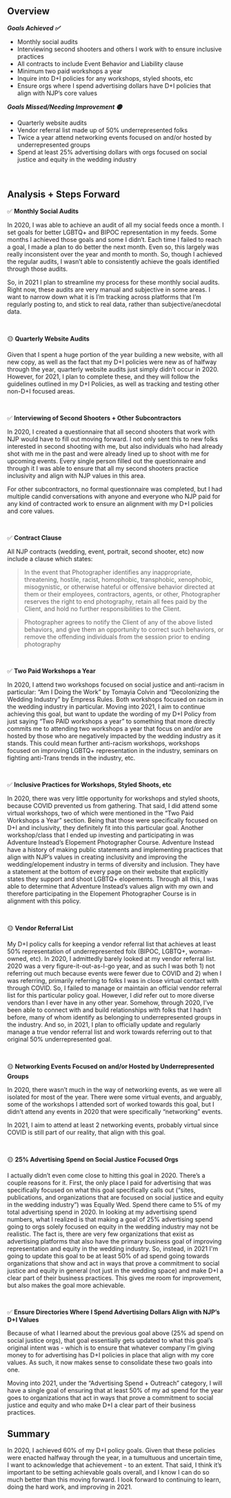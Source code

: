 ## Overview

***Goals Achieved :white_check_mark:***
- Monthly social audits
- Interviewing second shooters and others I work with to ensure inclusive practices
- All contracts to include Event Behavior and Liability clause
- Minimum two paid workshops a year
- Inquire into D+I policies for any workshops, styled shoots, etc
- Ensure orgs where I spend advertising dollars have D+I policies that align with NJP’s core values


***Goals Missed/Needing Improvement :yellow_circle:***
- Quarterly website audits
- Vendor referral list made up of 50% underrepresented folks
- Twice a year attend networking events focused on and/or hosted by underrepresented groups
- Spend at least 25% advertising dollars with orgs focused on social justice and equity in the wedding industry

<br>

## Analysis + Steps Forward

:white_check_mark: **Monthly Social Audits**

In 2020, I was able to achieve an audit of all my social feeds once a month. I set goals for better LGBTQ+ and BIPOC representation in my feeds. Some months I achieved those goals and some I didn’t. Each time I failed to reach a goal, I made a plan to do better the next month. Even so, this largely was really inconsistent over the year and month to month. So, though I achieved the regular audits, I wasn’t able to consistently achieve the goals identified through those audits.

So, in 2021 I plan to streamline my process for these monthly social audits. Right now, these audits are very manual and subjective in some areas. I want to narrow down what it is I’m tracking across platforms that I’m regularly posting to, and stick to real data, rather than subjective/anecdotal data.

<br>

:yellow_circle: **Quarterly Website Audits**

Given that I spent a huge portion of the year building a new website, with all new copy, as well as the fact that my D+I policies were new as of halfway through the year, quarterly website audits just simply didn’t occur in 2020. However, for 2021, I plan to complete these, and they will follow the guidelines outlined in my D+I Policies, as well as tracking and testing other non-D+I focused areas.

<br>

:white_check_mark: **Interviewing of Second Shooters + Other Subcontractors**

In 2020, I created a questionnaire that all second shooters that work with NJP would have to fill out moving forward. I not only sent this to new folks interested in second shooting with me, but also individuals who had already shot with me in the past and were already lined up to shoot with me for upcoming events. Every single person filled out the questionnaire and through it I was able to ensure that all my second shooters practice inclusivity and align with NJP values in this area.

For other subcontractors, no formal questionnaire was completed, but I had multiple candid conversations with anyone and everyone who NJP paid for any kind of contracted work to ensure an alignment with my D+I policies and core values.

<br>

:white_check_mark: **Contract Clause**

All NJP contracts (wedding, event, portrait, second shooter, etc) now include a clause which states:

> In the event that Photographer identifies any inappropriate, threatening, hostile, racist, homophobic, transphobic, xenophobic, misogynistic, or otherwise hateful or offensive behavior directed at them or their employees, contractors, agents, or other, Photographer reserves the right to end photography, retain all fees paid by the Client, and hold no further responsibilities to the Client.

> Photographer agrees to notify the Client of any of the above listed behaviors, and give them an opportunity to correct such behaviors, or remove the offending individuals from the session prior to ending photography

<br>

:white_check_mark: **Two Paid Workshops a Year**

In 2020, I attend two workshops focused on social justice and anti-racism in particular: “Am I Doing the Work” by Tomayia Colvin and “Decolonizing the Wedding Industry” by Empress Rules. Both workshops focused on racism in the wedding industry in particular. Moving into 2021, I aim to continue achieving this goal, but want to update the wording of my D+I Policy from just saying “Two PAID workshops a year” to something that more directly commits me to attending two workshops a year that focus on and/or are hosted by those who are negatively impacted by the wedding industry as it stands. This could mean further anti-racism workshops, workshops focused on improving LGBTQ+ representation in the industry, seminars on fighting anti-Trans trends in the industry, etc.

<br>

:white_check_mark: **Inclusive Practices for Workshops, Styled Shoots, etc**

In 2020, there was very little opportunity for workshops and styled shoots, because COVID prevented us from gathering. That said, I did attend some virtual workshops, two of which were mentioned in the “Two Paid Workshops a Year” section. Being that those were specifically focused on D+I and inclusivity, they definitely fit into this particular goal. Another workshop/class that I ended up investing and participating in was Adventure Instead’s Elopement Photographer Course. Adventure Instead have a history of making public statements and implementing practices that align with NJP’s values in creating inclusivity and improving the wedding/elopement industry in terms of diversity and inclusion. They have a statement at the bottom of every page on their website that explicitly states they support and shoot LGBTQ+ elopements. Through all this, I was able to determine that Adventure Instead’s values align with my own and therefore participating in the Elopement Photographer Course is in alignment with this policy.

<br>

:yellow_circle: **Vendor Referral List**

My D+I policy calls for keeping a vendor referral list that achieves at least 50% representation of underrepresented folx (BIPOC, LGBTQ+, woman-owned, etc). In 2020, I admittedly barely looked at my vendor referral list. 2020 was a very figure-it-out-as-I-go year, and as such I was both 1) not referring out much because events were fewer due to COVID and 2) when I was referring, primarily referring to folks I was in close virtual contact with through COVID. So, I failed to manage or maintain an official vendor referral list for this particular policy goal. However, I *did* refer out to more diverse vendors than I ever have in any other year. Somehow, through 2020, I’ve been able to connect with and build relationships with folks that I hadn’t before, many of whom identify as belonging to underrepresented groups in the industry. And so, in 2021, I plan to officially update and regularly manage a true vendor referral list and work towards referring out to that original 50% underrepresented goal.

<br>

:yellow_circle: **Networking Events Focused on and/or Hosted by Underrepresented Groups**

In 2020, there wasn’t much in the way of networking events, as we were all isolated for most of the year. There were some virtual events, and arguably, some of the workshops I attended sort of worked towards this goal, but I didn’t attend any events in 2020 that were specifically “networking” events. 

In 2021, I aim to attend at least 2 networking events, probably virtual since COVID is still part of our reality, that align with this goal. 

<br>

:yellow_circle: **25% Advertising Spend on Social Justice Focused Orgs**

I actually didn’t even come close to hitting this goal in 2020. There’s a couple reasons for it. First, the only place I paid for advertising that was specifically focused on what this goal specifically calls out (“sites, publications, and organizations that are focused on social justice and equity in the wedding industry”) was Equally Wed. Spend there came to 5% of my total advertising spend in 2020. In looking at my advertising spend numbers, what I realized  is that making a goal of 25% advertising spend going to orgs solely focused on equity in the wedding industry may not be realistic. The fact is, there are very few organizations that exist as advertising platforms that also have the primary business goal of improving representation and equity in the wedding industry. So, instead, in 2021 I'm going to update this goal to be at least 50% of ad spend going towards organizations that show and act in ways that prove a commitment to social justice and equity in general (not just in the wedding space) and make D+I a clear part of their business practices. This gives me room for improvement, but also makes the goal more achievable.

<br>

:white_check_mark: **Ensure Directories Where I Spend Advertising Dollars Align with NJP’s D+I Values**

Because of what I learned about the previous goal above (25% ad spend on social justice orgs), that goal essentially gets updated to what this goal’s original intent was - which is to ensure that whatever company I’m giving money to for advertising has D+I policies in place that align with my core values. As such, it now makes sense to consolidate these two goals into one.

Moving into 2021, under the “Advertising Spend + Outreach” category, I will have a single goal of ensuring that at least 50% of my ad spend for the year goes to organizations that act in ways that prove a commitment to social justice and equity and who make D+I a clear part of their business practices. 



## Summary

In 2020, I achieved 60% of my D+I policy goals. Given that these policies were enacted halfway through the year, in a tumultuous and uncertain time, I want to acknowledge that achievement - to an extent. That said, I think it’s important to be setting achievable goals overall, and I know I can do so much better than this moving forward. I look forward to continuing to learn, doing the hard work, and improving in 2021.
